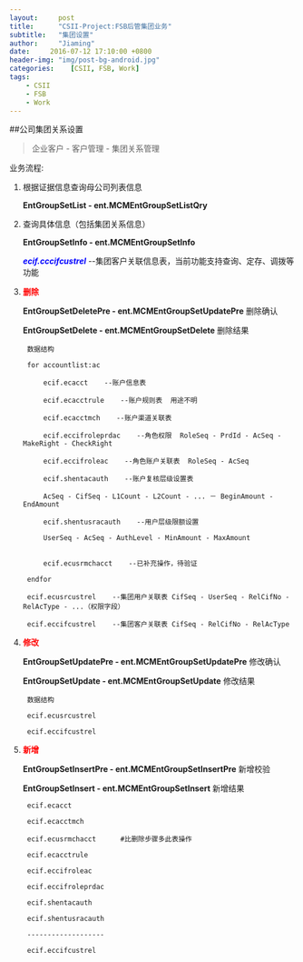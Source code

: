 ```yaml
---
layout:     post
title:      "CSII-Project:FSB后管集团业务"
subtitle:   "集团设置"
author:     "Jiaming"
date:     2016-07-12 17:10:00 +0800  
header-img: "img/post-bg-android.jpg"
categories:    [CSII, FSB, Work]
tags:
    - CSII
    - FSB
    - Work
---
```


##公司集团关系设置

>企业客户 - 客户管理 - 集团关系管理

业务流程:

1. 根据证据信息查询母公司列表信息

  	**EntGroupSetList - ent.MCMEntGroupSetListQry**

2. 查询具体信息（包括集团关系信息）

 	**EntGroupSetInfo - ent.MCMEntGroupSetInfo**

   ***<font color=blue>ecif.cccifcustrel</font>***  --集团客户关联信息表，当前功能支持查询、定存、调拨等功能
   
3. **<font color=red>删除</font>** 

   **EntGroupSetDeletePre - ent.MCMEntGroupSetUpdatePre**   删除确认

   **EntGroupSetDelete - ent.MCMEntGroupSetDelete** 删除结果
	
		数据结构
		
		for accountlist:ac
		
			ecif.ecacct    --账户信息表
			
			ecif.ecacctrule    --账户规则表  用途不明
			
			ecif.ecacctmch    --账户渠道关联表
			
			ecif.eccifroleprdac    --角色权限  RoleSeq - PrdId - AcSeq - MakeRight - CheckRight
			
			ecif.eccifroleac    --角色账户关联表  RoleSeq - AcSeq
			
			ecif.shentacauth    --账户复核层级设置表 
			
			AcSeq - CifSeq - L1Count - L2Count - ... － BeginAmount - EndAmount
			
			ecif.shentusracauth    --用户层级限额设置 
			
			UserSeq - AcSeq - AuthLevel - MinAmount - MaxAmount
			
			
			ecif.ecusrmchacct    --已补充操作，待验证
		
		endfor
		
		ecif.ecusrcustrel    --集团用户关联表 CifSeq - UserSeq - RelCifNo - RelAcType - ...（权限字段）
		
		ecif.eccifcustrel    --集团客户关联表 CifSeq - RelCifNo - RelAcType

4. **<font color=red>修改</font>** 

   **EntGroupSetUpdatePre - ent.MCMEntGroupSetUpdatePre**   修改确认

   **EntGroupSetUpdate - ent.MCMEntGroupSetUpdate** 修改结果
   
   		数据结构
   		
   		ecif.ecusrcustrel
   		
   		ecif.eccifcustrel
   		
5. **<font color=red>新增</font>**
   
   **EntGroupSetInsertPre - ent.MCMEntGroupSetInsertPre**   新增校验

   **EntGroupSetInsert - ent.MCMEntGroupSetInsert** 新增结果
   
   		ecif.ecacct
   		
   		ecif.ecacctmch
   		
   		ecif.ecusrmchacct      #比删除步骤多此表操作
   		
   		ecif.ecacctrule
   		
   		ecif.eccifroleac
   		
   		ecif.eccifroleprdac
   		
   		ecif.shentacauth
   		
   		ecif.shentusracauth
   		
   		-------------------
   		
   		ecif.eccifcustrel